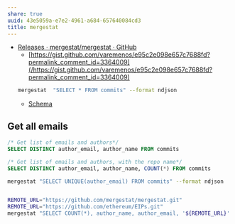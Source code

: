 ```yaml
---
share: true
uuid: 43e5059a-e7e2-4961-a684-657640084cd3
title: mergestat
---
```

* [Releases · mergestat/mergestat · GitHub](https://github.com/mergestat/mergestat/releases)
  * [https://gist.github.com/varemenos/e95c2e098e657c7688fd?permalink_comment_id=3364009](/https://gist.github.com/varemenos/e95c2e098e657c7688fd?permalink_comment_id=3364009)
  ``` bash
  mergestat  "SELECT * FROM commits" --format ndjson
  ```
  * [Schema](https://docs.mergestat.com/reference/git-tables)
## Get all emails

``` sql
/* Get list of emails and authors*/
SELECT DISTINCT author_email, author_name FROM commits

/* Get list of emails and authors, with the repo name*/
SELECT DISTINCT author_email, author_name, COUNT(*) FROM commits
```

``` bash
mergestat "SELECT UNIQUE(author_email) FROM commits" --format ndjson


REMOTE_URL="https://github.com/mergestat/mergestat.git"
REMOTE_URL="https://github.com/ethereum/EIPs.git"
mergestat "SELECT COUNT(*), author_name, author_email, '${REMOTE_URL}' as remote_url from commits('${REMOTE_URL}') GROUP BY author_email" --format ndjson



```